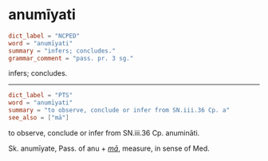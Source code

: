 # anumīyati

``` toml
dict_label = "NCPED"
word = "anumīyati"
summary = "infers; concludes."
grammar_comment = "pass. pr. 3 sg."
```

infers; concludes.

--------------------

``` toml
dict_label = "PTS"
word = "anumīyati"
summary = "to observe, conclude or infer from SN.iii.36 Cp. a"
see_also = ["mā"]
```

to observe, conclude or infer from SN.iii.36 Cp. anumināti.

Sk. anumīyate, Pass. of anu \+ *[mā](mā.md)*, measure, in sense of Med.

